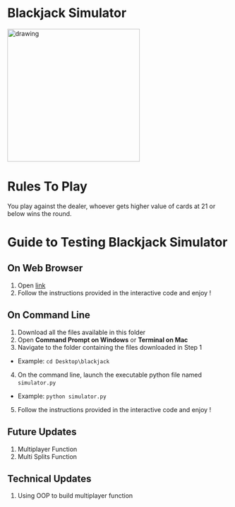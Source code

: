 # Blackjack Simulator
<img src="https://upload.wikimedia.org/wikipedia/commons/3/33/Blackjack21.jpg" alt="drawing" width="300"/>

# Rules To Play
You play against the dealer, whoever gets higher value of cards at 21 or below wins the round.

# Guide to Testing Blackjack Simulator

## On Web Browser

1. Open [link](https://trinket.io/python3/52f908c98e?outputOnly=true)
2. Follow the instructions provided in the interactive code and enjoy !

## On Command Line

1. Download all the files available in this folder
2. Open __Command Prompt on Windows__ or __Terminal on Mac__
3. Navigate to the folder containing the files downloaded in Step 1
  - Example: <code>cd Desktop\blackjack</code>
4. On the command line, launch the executable python file named <code>simulator.py</code>
  - Example: <code>python simulator.py</code>
5. Follow the instructions provided in the interactive code and enjoy !

## Future Updates

1. Multiplayer Function
2. Multi Splits Function

## Technical Updates

1. Using OOP to build multiplayer function
